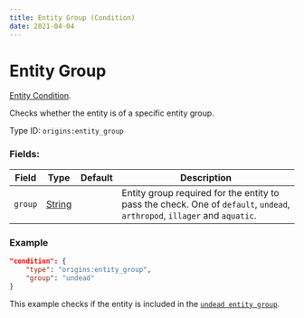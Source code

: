 ```yaml
---
title: Entity Group (Condition)
date: 2021-04-04
---
```

# Entity Group

[Entity Condition](../entity_conditions.md).

Checks whether the entity is of a specific entity group.

Type ID: `origins:entity_group`

### Fields:

Field  | Type | Default | Description
-------|------|---------|-------------
`group` | [String](../data_types/string.md) | |  Entity group required for the entity to pass the check. One of `default`, `undead`, `arthropod`, `illager` and `aquatic`.

### Example
```json
"condition": {
    "type": "origins:entity_group",
    "group": "undead"
}
```
This example checks if the entity is included in the [`undead entity group`](../power_types/entity_group.md).
